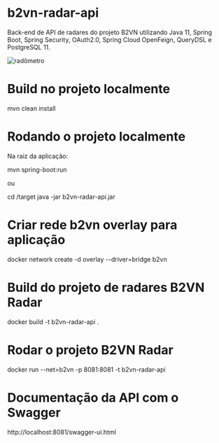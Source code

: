 # b2vn-radar-api

Back-end de API de radares do projeto B2VN utilizando Java 11, Spring Boot, Spring Security, OAuth2.0, Spring Cloud OpenFeign, QueryDSL e PostgreSQL 11.

![radômetro](https://uploaddeimagens.com.br/images/002/496/353/full/radrometro.jpeg?1573404153)

# Build no projeto localmente

mvn clean install

# Rodando o projeto localmente

Na raiz da aplicação: 

mvn spring-boot:run

ou

cd /target
java -jar b2vn-radar-api.jar

# Criar rede b2vn overlay para aplicação
docker network create -d overlay --driver=bridge b2vn

# Build do projeto de radares B2VN Radar
docker build -t b2vn-radar-api .

# Rodar o projeto B2VN Radar
docker run --net=b2vn -p 8081:8081 -t b2vn-radar-api  

# Documentação da API com o Swagger
http://localhost:8081/swagger-ui.html
